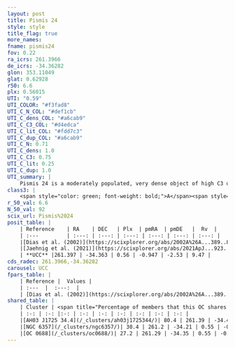 ```yaml
---
layout: post
title: Pismis 24
style: style
title_flag: true
more_names: 
fname: pismis24
fov: 0.22
ra_icrs: 261.3966
de_icrs: -34.36282
glon: 353.11049
glat: 0.62928
r50: 6.6
plx: 0.56015
UTI: "0.59"
UTI_COLOR: "#f3fad8"
UTI_C_N_COL: "#def1cb"
UTI_C_dens_COL: "#a6cab9"
UTI_C_C3_COL: "#d4edca"
UTI_C_lit_COL: "#fdd7c3"
UTI_C_dup_COL: "#a6cab9"
UTI_C_N: 0.71
UTI_C_dens: 1.0
UTI_C_C3: 0.75
UTI_C_lit: 0.25
UTI_C_dup: 1.0
UTI_summary: |
    Pismis 24 is a moderately populated, very dense object of high C3 quality. It is poorly studied in the literature.<br><br>This object shares a large percentage of members with at least one entry reported in the same catalogue.
class3: |
    <span style="color: green; font-weight: bold;">A</span><span style="color: #FFC300; font-weight: bold;">B</span>
r_50_val: 6.6
N_50_val: 92
scix_url: Pismis%2024
posit_table: |
    | Reference    | RA    | DEC   | Plx  | pmRA  | pmDE   |  Rv  |
    | :---         | :---: | :---: | :---: | :---: | :---: | :---: |
    |[Dias et al. (2002)](https://scixplorer.org/abs/2002A%26A...389..871D) | 261.179 | -34.206 | -- | 2.29 | -0.91 | -- |
    |[Jaehnig et al. (2021)](https://scixplorer.org/abs/2021ApJ...923..129J) | 261.391 | -34.402 | 0.572 | -0.978 | -2.502 | -- |
    | **UCC** |261.397 | -34.363 | 0.56 | -0.947 | -2.53 | 9.47 | 
cds_radec: 261.3966,-34.36282
carousel: UCC
fpars_table: |
    | Reference |  Values |
    | :---  |  :---:  |
    | [Dias et al. (2002)](https://scixplorer.org/abs/2002A%26A...389..871D) | `E(B-V)=1.72, Dist=1995.0, Age=7.0` |
shared_table: |
    | Cluster | <span title="Percentage of members that this OC shares with the ones listed">%</span>   | RA   | DEC   | Plx   | pmRA  | pmDE  | Rv | UTI |
    | :-: | :-: |:-: | :-: | :-: | :-: | :-: | :-: | :-: |
    |[AH03 J1725 34.4](/_clusters/ah03j1725344/)| 80.4 | 261.39 | -34.4 | 0.56 | -1.0 | -2.38 | 6.82 |0.51 |
    |[NGC 6357](/_clusters/ngc6357/)| 30.4 | 261.2 | -34.21 | 0.55 | -0.85 | -2.1 | 6.35 |0.75 |
    |[OC 0688](/_clusters/oc0688/)| 27.2 | 261.29 | -34.35 | 0.55 | -0.91 | -2.15 | 18.21 |0.05 |
---
```

